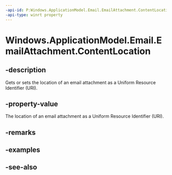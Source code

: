 ```yaml
---
-api-id: P:Windows.ApplicationModel.Email.EmailAttachment.ContentLocation
-api-type: winrt property
---
```


<!-- Property syntax
public string ContentLocation { get;  set; }
-->

# Windows.ApplicationModel.Email.EmailAttachment.ContentLocation

## -description
Gets or sets the location of an email attachment as a Uniform Resource Identifier (URI).

## -property-value
The location of an email attachment as a Uniform Resource Identifier (URI).

## -remarks

## -examples

## -see-also
